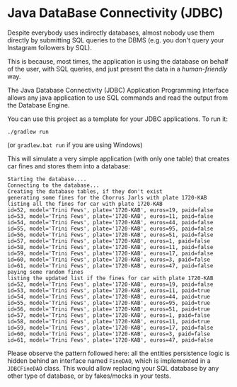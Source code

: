 # Java DataBase Connectivity (JDBC)

Despite everybody uses indirectly databases, almost nobody use them directly by submitting SQL
queries to the DBMS (e.g. you don't query your Instagram followers by SQL).

This is because, most times, the application is using the database on behalf of the user, with
SQL queries, and just present the data in a _human-friendly_ way.

The Java Database Connectivity (JDBC) Application Programming Interface allows any java application
to use SQL commands and read the output from the Database Engine.

You can use this project as a template for your JDBC applications. To run it:

```
./gradlew run
```

(or `gradlew.bat run` if you are using Windows)

This will simulate a very simple application (with only one table) that creates car fines and stores
them into a database:

```
Starting the database....
Connecting to the database...
Creating the database tables, if they don't exist
generating some fines for the Chorrus Jarls with plate 1720-KAB
listing all the fines for car with plate 1720-KAB
id=52, model='Trini Fews', plate='1720-KAB', euros=19, paid=false
id=53, model='Trini Fews', plate='1720-KAB', euros=11, paid=false
id=54, model='Trini Fews', plate='1720-KAB', euros=44, paid=false
id=55, model='Trini Fews', plate='1720-KAB', euros=95, paid=false
id=56, model='Trini Fews', plate='1720-KAB', euros=51, paid=false
id=57, model='Trini Fews', plate='1720-KAB', euros=1, paid=false
id=58, model='Trini Fews', plate='1720-KAB', euros=11, paid=false
id=59, model='Trini Fews', plate='1720-KAB', euros=17, paid=false
id=60, model='Trini Fews', plate='1720-KAB', euros=3, paid=false
id=61, model='Trini Fews', plate='1720-KAB', euros=47, paid=false
paying some random fines
listing the updated list if the fines for car with plate 1720-KAB
id=52, model='Trini Fews', plate='1720-KAB', euros=19, paid=false
id=53, model='Trini Fews', plate='1720-KAB', euros=11, paid=true
id=54, model='Trini Fews', plate='1720-KAB', euros=44, paid=true
id=55, model='Trini Fews', plate='1720-KAB', euros=95, paid=true
id=56, model='Trini Fews', plate='1720-KAB', euros=51, paid=true
id=57, model='Trini Fews', plate='1720-KAB', euros=1, paid=false
id=58, model='Trini Fews', plate='1720-KAB', euros=11, paid=true
id=59, model='Trini Fews', plate='1720-KAB', euros=17, paid=false
id=60, model='Trini Fews', plate='1720-KAB', euros=3, paid=false
id=61, model='Trini Fews', plate='1720-KAB', euros=47, paid=false
```

Please observe the pattern followed here: all the entities persistence logic is hidden behind an
interface named `FineDAO`, which is implemented in a `JDBCFineDAO` class. This would allow replacing
your SQL database by any other type of database, or by fakes/mocks in your tests.